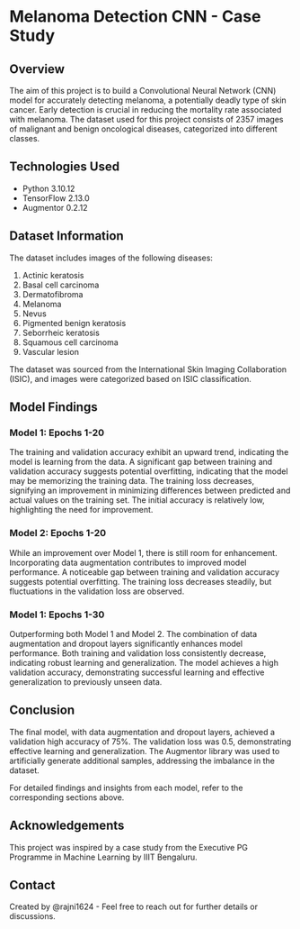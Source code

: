 # Melanoma Detection CNN - Case Study

## Overview

The aim of this project is to build a Convolutional Neural Network (CNN) model for accurately detecting melanoma, a potentially deadly type of skin cancer. Early detection is crucial in reducing the mortality rate associated with melanoma. The dataset used for this project consists of 2357 images of malignant and benign oncological diseases, categorized into different classes.

## Technologies Used

- Python 3.10.12
- TensorFlow 2.13.0
- Augmentor 0.2.12

## Dataset Information

The dataset includes images of the following diseases:
1. Actinic keratosis
2. Basal cell carcinoma
3. Dermatofibroma
4. Melanoma
5. Nevus
6. Pigmented benign keratosis
7. Seborrheic keratosis
8. Squamous cell carcinoma
9. Vascular lesion

The dataset was sourced from the International Skin Imaging Collaboration (ISIC), and images were categorized based on ISIC classification.

## Model Findings

### Model 1: Epochs 1-20
The training and validation accuracy exhibit an upward trend, indicating the model is learning from the data.
A significant gap between training and validation accuracy suggests potential overfitting, indicating that the model may be memorizing the training data.
The training loss decreases, signifying an improvement in minimizing differences between predicted and actual values on the training set.
The initial accuracy is relatively low, highlighting the need for improvement.
### Model 2: Epochs 1-20
While an improvement over Model 1, there is still room for enhancement.
Incorporating data augmentation contributes to improved model performance.
A noticeable gap between training and validation accuracy suggests potential overfitting.
The training loss decreases steadily, but fluctuations in the validation loss are observed.
### Model 1: Epochs 1-30
Outperforming both Model 1 and Model 2.
The combination of data augmentation and dropout layers significantly enhances model performance.
Both training and validation loss consistently decrease, indicating robust learning and generalization.
The model achieves a high validation accuracy, demonstrating successful learning and effective generalization to previously unseen data.

## Conclusion

The final model, with data augmentation and dropout layers, achieved a validation high accuracy of 75%. The validation loss was 0.5, demonstrating effective learning and generalization. The Augmentor library was used to artificially generate additional samples, addressing the imbalance in the dataset.

For detailed findings and insights from each model, refer to the corresponding sections above.

## Acknowledgements

This project was inspired by a case study from the Executive PG Programme in Machine Learning by IIIT Bengaluru.

## Contact

Created by @rajni1624 - Feel free to reach out for further details or discussions.
